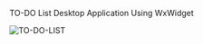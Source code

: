 TO-DO List Desktop Application Using WxWidget 


![TO-DO-LIST](https://github.com/Aspharier/ToDoListWxWidget/assets/113495930/064d0b0d-6e75-4218-b2bb-d138104e3a5c)
